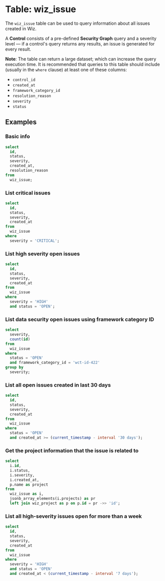 # Table: wiz_issue

The `wiz_issue` table can be used to query information about all issues created in Wiz.

A **Control** consists of a pre-defined **Security Graph** query and a severity level — if a control's query returns any results, an issue is generated for every result.

**Note**: The table can return a large dataset; which can increase the query execution time. It is recommended that queries to this table should include (usually in the `where` clause) at least one of these columns:

- `control_id`
- `created_at`
- `framework_category_id`
- `resolution_reason`
- `severity`
- `status`

## Examples

### Basic info

```sql
select
  id,
  status,
  severity,
  created_at,
  resolution_reason
from
  wiz_issue;
```

### List critical issues

```sql
select
  id,
  status,
  severity,
  created_at
from
  wiz_issue
where
  severity = 'CRITICAL';
```

### List high severity open issues

```sql
select
  id,
  status,
  severity,
  created_at
from
  wiz_issue
where
  severity = 'HIGH'
  and status = 'OPEN';
```

### List data security open issues using framework category ID

```sql
select
  severity,
  count(id)
from
  wiz_issue
where
  status = 'OPEN'
  and framework_category_id = 'wct-id-422'
group by
  severity;
```

### List all open issues created in last 30 days

```sql
select
  id,
  status,
  severity,
  created_at
from
  wiz_issue
where
  status = 'OPEN'
  and created_at >= (current_timestamp - interval '30 days');
```

### Get the project information that the issue is related to

```sql
select
  i.id,
  i.status,
  i.severity,
  i.created_at,
  p.name as project
from
  wiz_issue as i,
  jsonb_array_elements(i.projects) as pr
  left join wiz_project as p on p.id = pr ->> 'id';
```

### List all high-severity issues open for more than a week

```sql
select
  id,
  status,
  severity,
  created_at
from
  wiz_issue
where
  severity = 'HIGH'
  and status = 'OPEN'
  and created_at < (current_timestamp - interval '7 days');
```
